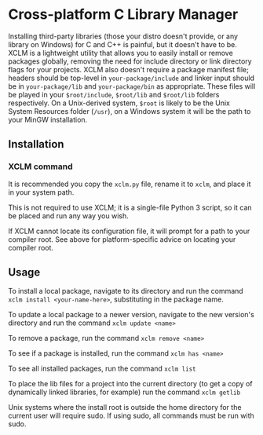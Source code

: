 # Cross-platform C Library Manager

Installing third-party libraries (those your distro doesn't provide, or any library on Windows) 
for C and C++ is painful, but it doesn't have to be. 
XCLM is a lightweight utility that allows you to easily install or remove packages 
globally, removing the need for include directory or link directory flags for your projects. 
XCLM also doesn't require a package manifest file; headers should be top-level in 
`your-package/include` and linker input should be in `your-package/lib` and `your-package/bin` 
as appropriate. These files will be played in your `$root/include`, `$root/lib` and 
`$root/lib` folders respectively. On a Unix-derived system, `$root` is likely to be the 
Unix System Resources folder (`/usr`), on a Windows system it will be the path to your MinGW installation.

## Installation

### XCLM command
It is recommended you copy the `xclm.py` file, rename it to `xclm`, and place it in your system path.

This is not required to use XCLM; it is a single-file Python 3 script, so it can be placed and run any way you wish.

If XCLM cannot locate its configuration file, it will prompt for a path to your compiler root. See above for platform-specific advice on locating your compiler root.

## Usage

To install a local package, navigate to its directory and run the command `xclm install <your-name-here>`, substituting in the package name.

To update a local package to a newer version, navigate to the new version's directory and run the command `xclm update <name>`

To remove a package, run the command `xclm remove <name>`

To see if a package is installed, run the command `xclm has <name>`

To see all installed packages, run the command `xclm list`

To place the lib files for a project into the current directory (to get a copy of dynamically linked libraries, for example) run the command `xclm getlib`

Unix systems where the install root is outside the home directory for the current user will require sudo. If using sudo, all commands must be run with sudo.
